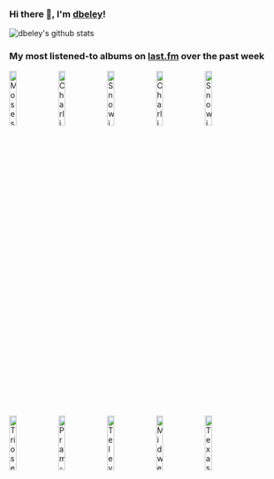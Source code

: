 ### Hi there 👋, I'm [dbeley](https://dbeley.ovh/en)!

![dbeley's github stats](https://github-readme-stats.vercel.app/api?username=dbeley)

### My most listened-to albums on [last.fm](https://www.last.fm/user/d_beley) over the past week

[<img src='https://lastfm.freetls.fastly.net/i/u/300x300/5308611ef38df56ea955b14fc1ee46f6.jpg' width='16%' height='16%' alt='Moses Yoofee Trio - MYT'>](https://www.last.fm/music/moses%2byoofee%2btrio/myt)&nbsp;
[<img src='https://lastfm.freetls.fastly.net/i/u/300x300/b00527c6ae0cd1d4c9bf3706b130ad56.jpg' width='16%' height='16%' alt='Charli xcx - BRAT'>](https://www.last.fm/music/charli%2bxcx/brat)&nbsp;
[<img src='https://lastfm.freetls.fastly.net/i/u/300x300/3f1eaf8cbc12440ab51732255e886b2e.jpg' width='16%' height='16%' alt='Snowing - I Could Do Whatever I Wanted If I Wanted'>](https://www.last.fm/music/snowing/i%2bcould%2bdo%2bwhatever%2bi%2bwanted%2bif%2bi%2bwanted)&nbsp;
[<img src='https://lastfm.freetls.fastly.net/i/u/300x300/647da295e6e0696ecfcd73229d5816f3.jpg' width='16%' height='16%' alt='Charli XCX - Crash'>](https://www.last.fm/music/charli%2bxcx/crash)&nbsp;
[<img src='https://lastfm.freetls.fastly.net/i/u/300x300/deaac6a1b984469e8264bb9d4c5279f4.jpg' width='16%' height='16%' alt='Snowing - Fuck Your Emotional Bullshit'>](https://www.last.fm/music/snowing/fuck%2byour%2bemotional%2bbullshit)&nbsp;
<br>
[<img src='https://lastfm.freetls.fastly.net/i/u/300x300/400dc3c0fe064e739424f2f1bf95561b.jpg' width='16%' height='16%' alt='Triosence - Turning Points'>](https://www.last.fm/music/triosence/turning%2bpoints)&nbsp;
[<img src='https://lastfm.freetls.fastly.net/i/u/300x300/ed7d1dd540e284d41348910f1fd66393.jpg' width='16%' height='16%' alt='Pram - The Museum Of Imaginary Animals'>](https://www.last.fm/music/pram/the%2bmuseum%2bof%2bimaginary%2banimals)&nbsp;
[<img src='https://lastfm.freetls.fastly.net/i/u/300x300/a7f76fcb56c94a51ca3eefed472e88b4.jpg' width='16%' height='16%' alt='Television - Marquee Moon'>](https://www.last.fm/music/television/marquee%2bmoon)&nbsp;
[<img src='https://lastfm.freetls.fastly.net/i/u/300x300/27ae163fd05ab190ed3da746506f2588.jpg' width='16%' height='16%' alt='Midwest Pen Pals - Inside Jokes EP'>](https://www.last.fm/music/midwest%2bpen%2bpals/inside%2bjokes%2bep)&nbsp;
[<img src='https://lastfm.freetls.fastly.net/i/u/300x300/39b77efe224e464888c85d992bdddfd7.jpg' width='16%' height='16%' alt='Texas Is the Reason - Do You Know Who You Are?'>](https://www.last.fm/music/texas%2bis%2bthe%2breason/do%2byou%2bknow%2bwho%2byou%2bare%253f)&nbsp;
<br>
